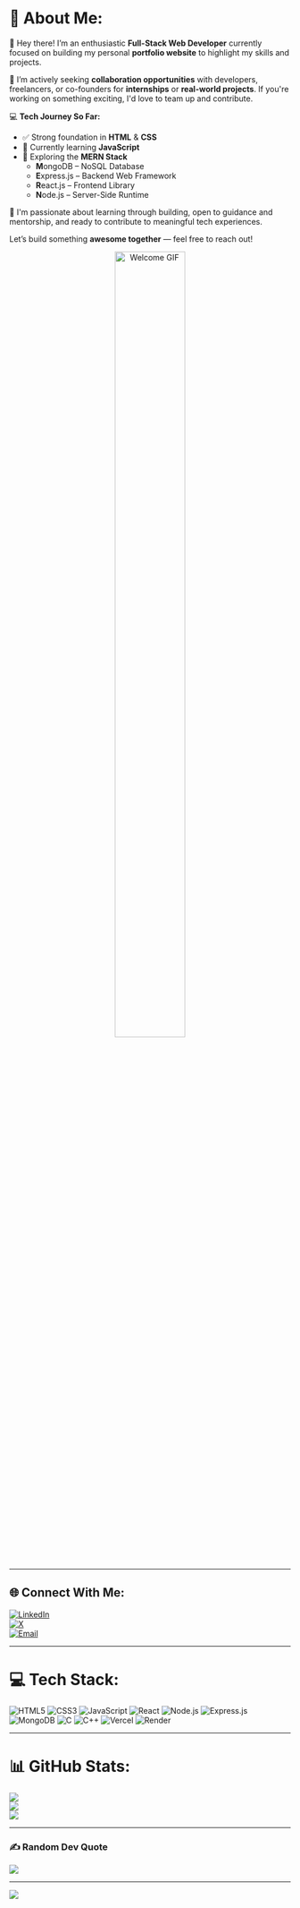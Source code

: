 

# 💫 About Me:
👋 Hey there! I’m an enthusiastic **Full-Stack Web Developer** currently focused on building my personal **portfolio website** to highlight my skills and projects.

🚀 I’m actively seeking **collaboration opportunities** with developers, freelancers, or co-founders for **internships** or **real-world projects**. If you're working on something exciting, I'd love to team up and contribute.

💻 **Tech Journey So Far:**
- ✅ Strong foundation in **HTML** & **CSS**
- 🔄 Currently learning **JavaScript**
- 🌱 Exploring the **MERN Stack**  
  - **M**ongoDB – NoSQL Database  
  - **E**xpress.js – Backend Web Framework  
  - **R**eact.js – Frontend Library  
  - **N**ode.js – Server-Side Runtime

🎯 I'm passionate about learning through building, open to guidance and mentorship, and ready to contribute to meaningful tech experiences.

Let’s build something **awesome together** — feel free to reach out!

<center>
<img src="https://camo.githubusercontent.com/4d9f5ecceb711eec6e2018f38a5677dc657c9738d4a65ba3b928c41c0a45b439/68747470733a2f2f6d69726f2e6d656469756d2e636f6d2f6d61782f313336302f302a37513379765349765f7430696f4a2d5a2e676966" width="50%%" height="60%" alt="Welcome GIF" />
</center>

---

## 🌐 Connect With Me:
[![LinkedIn](https://img.shields.io/badge/LinkedIn-%230077B5.svg?style=for-the-badge&logo=linkedin&logoColor=white)](https://linkedin.com/in/pratikpatil1311)  
[![X](https://img.shields.io/badge/X-black.svg?style=for-the-badge&logo=X&logoColor=white)](https://x.com/PratikPatil1311)  
[![Email](https://img.shields.io/badge/Email-D14836?style=for-the-badge&logo=gmail&logoColor=white)](mailto:pratikpatil1311@gmail.com)

---

# 💻 Tech Stack:
![HTML5](https://img.shields.io/badge/html5-%23E34F26.svg?style=for-the-badge&logo=html5&logoColor=white)
![CSS3](https://img.shields.io/badge/css3-%231572B6.svg?style=for-the-badge&logo=css3&logoColor=white)
![JavaScript](https://img.shields.io/badge/javascript-%23323330.svg?style=for-the-badge&logo=javascript&logoColor=%23F7DF1E)
![React](https://img.shields.io/badge/react-%2320232a.svg?style=for-the-badge&logo=react&logoColor=%2361DAFB)
![Node.js](https://img.shields.io/badge/node.js-339933?style=for-the-badge&logo=nodedotjs&logoColor=white)
![Express.js](https://img.shields.io/badge/express.js-%23404d59.svg?style=for-the-badge&logo=express&logoColor=%2361DAFB)
![MongoDB](https://img.shields.io/badge/MongoDB-%234ea94b.svg?style=for-the-badge&logo=mongodb&logoColor=white)
![C](https://img.shields.io/badge/c-%2300599C.svg?style=for-the-badge&logo=c&logoColor=white)
![C++](https://img.shields.io/badge/c++-%2300599C.svg?style=for-the-badge&logo=c%2B%2B&logoColor=white)
![Vercel](https://img.shields.io/badge/vercel-%23000000.svg?style=for-the-badge&logo=vercel&logoColor=white)
![Render](https://img.shields.io/badge/Render-46E3B7.svg?style=for-the-badge&logo=render&logoColor=white)

---

# 📊 GitHub Stats:
![](https://github-readme-stats.vercel.app/api?username=pratikpatil43&theme=radical&hide_border=false&include_all_commits=true&count_private=false)<br/>
![](https://nirzak-streak-stats.vercel.app/?user=pratikpatil43&theme=radical&hide_border=false)<br/>
![](https://github-readme-stats.vercel.app/api/top-langs/?username=pratikpatil43&theme=radical&hide_border=false&include_all_commits=true&count_private=false&layout=compact)

---

### ✍️ Random Dev Quote
![](https://quotes-github-readme.vercel.app/api?type=horizontal&theme=tokyonight)

---

[![](https://visitcount.itsvg.in/api?id=pratikpatil43&icon=5&color=0)](https://visitcount.itsvg.in)

<!-- Proudly created with GPRM ( https://gprm.itsvg.in ) -->
